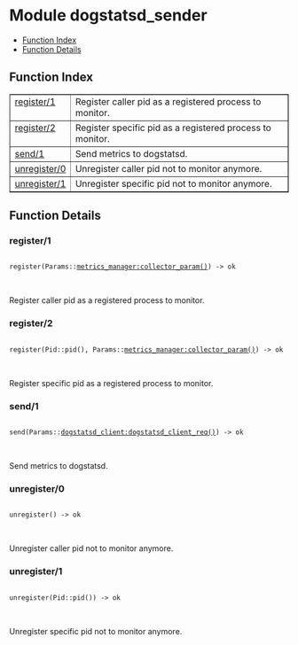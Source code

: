 

# Module dogstatsd_sender #
* [Function Index](#index)
* [Function Details](#functions)

<a name="index"></a>

## Function Index ##


<table width="100%" border="1" cellspacing="0" cellpadding="2" summary="function index"><tr><td valign="top"><a href="#register-1">register/1</a></td><td>Register caller pid as a registered process to monitor.</td></tr><tr><td valign="top"><a href="#register-2">register/2</a></td><td>Register specific pid as a registered process to monitor.</td></tr><tr><td valign="top"><a href="#send-1">send/1</a></td><td>Send metrics to dogstatsd.</td></tr><tr><td valign="top"><a href="#unregister-0">unregister/0</a></td><td>Unregister caller pid not to monitor anymore.</td></tr><tr><td valign="top"><a href="#unregister-1">unregister/1</a></td><td>Unregister specific pid not to monitor anymore.</td></tr></table>


<a name="functions"></a>

## Function Details ##

<a name="register-1"></a>

### register/1 ###

<pre><code>
register(Params::<a href="metrics_manager.md#type-collector_param">metrics_manager:collector_param()</a>) -&gt; ok
</code></pre>
<br />

Register caller pid as a registered process to monitor.

<a name="register-2"></a>

### register/2 ###

<pre><code>
register(Pid::pid(), Params::<a href="metrics_manager.md#type-collector_param">metrics_manager:collector_param()</a>) -&gt; ok
</code></pre>
<br />

Register specific pid as a registered process to monitor.

<a name="send-1"></a>

### send/1 ###

<pre><code>
send(Params::<a href="dogstatsd_client.md#type-dogstatsd_client_req">dogstatsd_client:dogstatsd_client_req()</a>) -&gt; ok
</code></pre>
<br />

Send metrics to dogstatsd.

<a name="unregister-0"></a>

### unregister/0 ###

<pre><code>
unregister() -&gt; ok
</code></pre>
<br />

Unregister caller pid not to monitor anymore.

<a name="unregister-1"></a>

### unregister/1 ###

<pre><code>
unregister(Pid::pid()) -&gt; ok
</code></pre>
<br />

Unregister specific pid not to monitor anymore.

